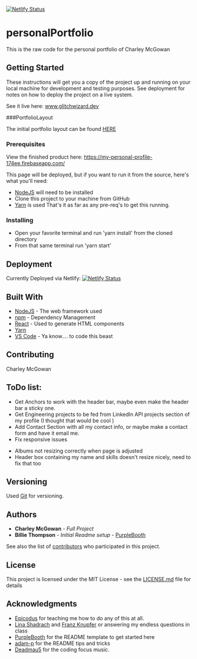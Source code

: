 ﻿[![Netlify Status](https://api.netlify.com/api/v1/badges/e6df8938-6e56-4198-91c8-99d725497b87/deploy-status)](https://app.netlify.com/sites/personalportfiolio/deploys)

# personalPortfolio

This is the raw code for the personal portfolio of Charley McGowan

## Getting Started

These instructions will get you a copy of the project up and running on your local machine for development and testing purposes. See deployment for notes on how to deploy the project on a live system.

See it live here: www.glitchwizard.dev

###PortfolioLayout

The initial portfolio layout can be found [HERE](https://drive.google.com/file/d/1nzvzyGjpuxsfWuGpcr0poom3EIbu0_3j/view?usp=sharing)

### Prerequisites

View the finished product here: https://my-personal-profile-174ee.firebaseapp.com/

This page will be deployed, but if you want to run it from the source, here's what you'll need:
- [NodeJS](https://nodejs.org/en/download/) will need to be installed
- Clone this project to your machine from GitHub
- [Yarn](https://classic.yarnpkg.com/en/docs/install) is used
That's it as far as any pre-req's to get this running.

### Installing

- Open your favorite terminal and run 'yarn install' from the cloned directory
- From that same terminal run 'yarn start' 

## Deployment

Currently Deployed via Netlify: [![Netlify Status](https://api.netlify.com/api/v1/badges/e6df8938-6e56-4198-91c8-99d725497b87/deploy-status)](https://app.netlify.com/sites/personalportfiolio/deploys)


## Built With

* [NodeJS](https://nodejs.org/en/download/) - The web framework used
* [npm](https://www.npmjs.com/) - Dependency Management
* [React](https://reactjs.org/) - Used to generate HTML components
* [Yarn](https://classic.yarnpkg.com/en/docs/install) 
* [VS Code](https://code.visualstudio.com/) - Ya know.... to code this beast

## Contributing

Charley McGowan

## ToDo list:

* Get Anchors to work with the header bar, maybe even make the header bar a sticky one.
* Get Engineering projects to be fed from LinkedIn API projects section of my profile (I thought that would be cool )
* Add Contact Section with all my contact info, or maybe make a contact form and have it email me.
* Fix responsive issues
 - Albums not resizing correctly when page is adjusted
 - Header box containing my name and skills doesn't resize nicely, need to fix that too

## Versioning

Used [Git](https://git-scm.com/) for versioning. 

## Authors

* **Charley McGowan** - *Full Project* 
* **Billie Thompson** - *Initial Readme setup* - [PurpleBooth](https://github.com/PurpleBooth)

See also the list of [contributors](https://github.com/glitchwizard/personalPortfolio/graphs/contributors) who participated in this project.

## License

This project is licensed under the MIT License - see the [LICENSE.md](LICENSE.md) file for details

## Acknowledgments

* [Epicodus](https://www.epicodus.com/) for teaching me how to do any of this at all. 
* [Lina Shadrach](https://github.com/LinaShadrach) and [Franz Knupfer](https://github.com/franzknupfer) or answering my endless questions in class
* [PurpleBooth](https://gist.github.com/PurpleBooth/109311bb0361f32d87a2) for the README template to get started here
* [adam-p](https://github.com/adam-p/markdown-here/wiki/Markdown-Cheatsheet) for the README tips and tricks
* [Deadmau5](https://live.deadmau5.com/) for the coding focus music.

